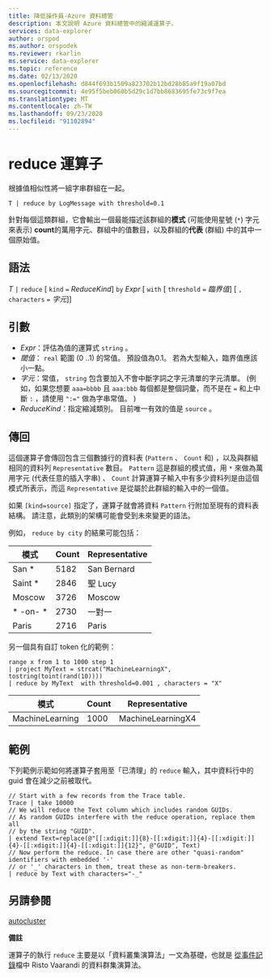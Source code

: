 ```yaml
---
title: 降低操作員-Azure 資料總管
description: 本文說明 Azure 資料總管中的縮減運算子。
services: data-explorer
author: orspod
ms.author: orspodek
ms.reviewer: rkarlin
ms.service: data-explorer
ms.topic: reference
ms.date: 02/13/2020
ms.openlocfilehash: d844f693b1509a823702b12bd28b85a9f19a07bd
ms.sourcegitcommit: 4e95f5beb060b5d29c1d7bb8683695fe73c9f7ea
ms.translationtype: MT
ms.contentlocale: zh-TW
ms.lasthandoff: 09/23/2020
ms.locfileid: "91102894"
---
```

# <a name="reduce-operator"></a>reduce 運算子

根據值相似性將一組字串群組在一起。

```kusto
T | reduce by LogMessage with threshold=0.1
```

針對每個這類群組，它會輸出一個最能描述該群組的**模式** (可能使用星號 (`*`) 字元來表示) **count**的萬用字元、群組中的值數目，以及群組的**代表** (群組) 中的其中一個原始值。

## <a name="syntax"></a>語法

*T* `|` `reduce` [ `kind` `=` *ReduceKind*] `by` *Expr* [ `with` [ `threshold` `=` *臨界值*] [ `,` `characters` `=` *字元*]]

## <a name="arguments"></a>引數

* *Expr*：評估為值的運算式 `string` 。
* *閾值*： `real` 範圍 (0 ..1) 的常值。 預設值為0.1。 若為大型輸入，臨界值應該小一點。 
* *字元*：常值， `string` 包含要加入不會中斷字詞之字元清單的字元清單。  (例如，如果您想要 `aaa=bbbb` 且 `aaa:bbb` 每個都是整個詞彙，而不是在 `=` 和上中斷 `:` ，請使用 `":="` 做為字串常值。 ) 
* *ReduceKind*：指定縮減類別。 目前唯一有效的值是 `source` 。

## <a name="returns"></a>傳回

這個運算子會傳回包含三個數據行的資料表 (`Pattern` 、 `Count` 和) ，以及與群組相同的資料列 `Representative` 數目。 `Pattern` 這是群組的模式值，用 `*` 來做為萬用字元 (代表任意的插入字串) 、 `Count` 計算運算子輸入中有多少資料列是由這個模式所表示，而這 `Representative` 是從屬於此群組的輸入中的一個值。

如果 `[kind=source]` 指定了，運算子就會將資料 `Pattern` 行附加至現有的資料表結構。
請注意，此類別的架構可能會受到未來變更的語法。

例如， `reduce by city` 的結果可能包括： 

|模式     |Count |Representative|
|------------|------|--------------|
| San *      | 5182 |San Bernard   |
| Saint *    | 2846 |聖 Lucy    |
| Moscow     | 3726 |Moscow        |
| \* -on- \* | 2730 |一對一  |
| Paris      | 2716 |Paris         |

另一個具有自訂 token 化的範例：

<!-- csl: https://help.kusto.windows.net:443/Samples -->
```kusto
range x from 1 to 1000 step 1
| project MyText = strcat("MachineLearningX", tostring(toint(rand(10))))
| reduce by MyText  with threshold=0.001 , characters = "X" 
```

|模式         |Count|Representative   |
|----------------|-----|-----------------|
|MachineLearning|1000 |MachineLearningX4|

## <a name="examples"></a>範例

下列範例示範如何將運算子套用至「已清理」的 `reduce` 輸入，其中資料行中的 guid 會在減少之前被取代。

```kusto
// Start with a few records from the Trace table.
Trace | take 10000
// We will reduce the Text column which includes random GUIDs.
// As random GUIDs interfere with the reduce operation, replace them all
// by the string "GUID".
| extend Text=replace(@"[[:xdigit:]]{8}-[[:xdigit:]]{4}-[[:xdigit:]]{4}-[[:xdigit:]]{4}-[[:xdigit:]]{12}", @"GUID", Text)
// Now perform the reduce. In case there are other "quasi-random" identifiers with embedded '-'
// or '_' characters in them, treat these as non-term-breakers.
| reduce by Text with characters="-_"
```

## <a name="see-also"></a>另請參閱

[autocluster](./autoclusterplugin.md)

**備註**

運算子的執行 `reduce` 主要是以「資料叢集演算法」一文為基礎，也就是 [從事件記錄](https://ristov.github.io/publications/slct-ipom03-web.pdf)檔中 Risto Vaarandi 的資料群集演算法。
